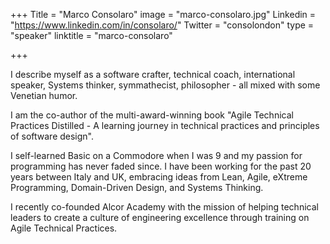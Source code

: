 +++
Title = "Marco Consolaro"
image = "marco-consolaro.jpg"
Linkedin = "https://www.linkedin.com/in/consolaro/"
Twitter = "consolondon"
type = "speaker"
linktitle = "marco-consolaro"

+++

I describe myself as a software crafter, technical coach, international speaker, Systems thinker, symmathecist, philosopher - all mixed with some Venetian humor.


I am the co-author of the multi-award-winning book "Agile Technical Practices Distilled - A learning journey in technical practices and principles of software design".


I self-learned Basic on a Commodore when I was 9 and my passion for programming has never faded since. I have been working for the past 20 years between Italy and UK, embracing ideas from Lean, Agile, eXtreme Programming, Domain-Driven Design, and Systems Thinking.


I recently co-founded Alcor Academy with the mission of helping technical leaders to create a culture of engineering excellence through training on Agile Technical Practices.